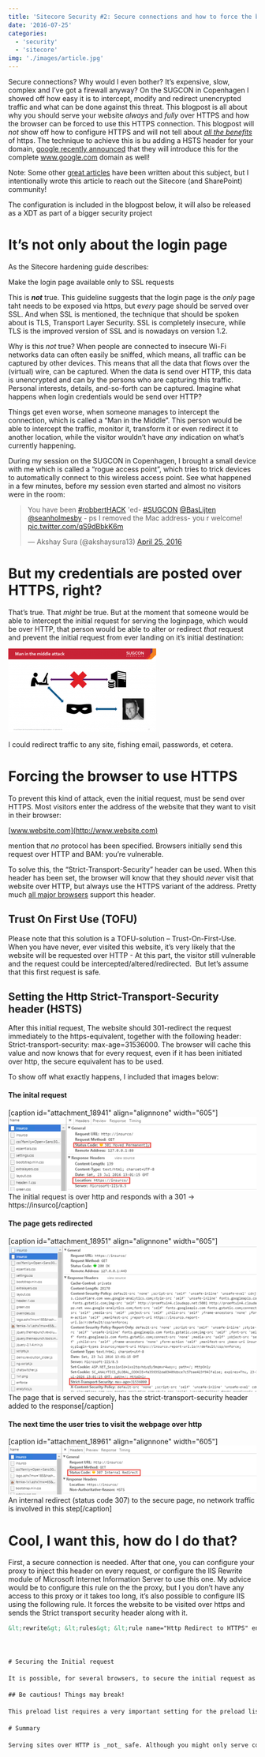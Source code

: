 ```yaml
---
title: 'Sitecore Security #2: Secure connections and how to force the browser to use the secure connection'
date: '2016-07-25'
categories:
  - 'security'
  - 'sitecore'
img: './images/article.jpg'
---
```


Secure connections? Why would I even bother? It’s expensive, slow, complex and I’ve got a firewall anyway? On the SUGCON in Copenhagen I showed off how easy it is to intercept, modify and redirect unencrypted traffic and what can be done against this threat. This blogpost is all about why you should serve your website _always_ and _fully_ over HTTPS and how the browser can be forced to use this HTTPS connection. This blogpost will _not_ show off how to configure HTTPS and will not tell about _[all the benefits](https://www.troyhunt.com/i-wanna-go-fast-https-massive-speed-advantage/)_ of https. The technique to achieve this is bu adding a HSTS header for your domain, [google recently announced](https://security.googleblog.com/2016/07/bringing-hsts-to-wwwgooglecom.html) that they will introduce this for the complete www.google.com domain as well!

Note: Some other [great articles](https://www.troyhunt.com/understanding-http-strict-transport/) have been written about this subject, but I intentionally wrote this article to reach out the Sitecore (and SharePoint) community!

The configuration is included in the blogpost below, it will also be released as a XDT as part of a bigger security project

# It’s not only about the login page

As the Sitecore hardening guide describes:

Make the login page available only to SSL requests

This is **_not_** true. This guideline suggests that the login page is the *only* page taht needs to be exposed via https, but e*very* page should be served over SSL. And when SSL is mentioned, the technique that should be spoken about is TLS, Transport Layer Security. SSL is completely insecure, while TLS is the improved version of SSL and is nowadays on version 1.2.

Why is this _not_ true? When people are connected to insecure Wi-Fi networks data can often easily be sniffed, which means, all traffic can be captured by other devices. This means that all the data that flows over the (virtual) wire, can be captured. When the data is send over HTTP, this data is unencrypted and can by the persons who are capturing this traffic. Personal interests, details, and-so-forth can be captured. Imagine what happens when login credentials would be send over HTTP?

Things get even worse, when someone manages to intercept the connection, which is called a “Man in the Middle”. This person would be able to intercept the traffic, monitor it, transform it or even redirect it to another location, while the visitor wouldn’t have _any_ indication on what’s currently happening.

During my session on the SUGCON in Copenhagen, I brought a small device with me which is called a “rogue access point”, which tries to trick devices to automatically connect to this wireless access point. See what happened in a few minutes, before my session even started and almost no visitors were in the room:

<blockquote class="twitter-tweet" data-lang="en"><p dir="ltr" lang="en">You have been <a href="https://twitter.com/hashtag/robbertHACK?src=hash">#robbertHACK</a> 'ed- <a href="https://twitter.com/hashtag/SUGCON?src=hash">#SUGCON</a> <a href="https://twitter.com/BasLijten">@BasLijten</a> <a href="https://twitter.com/seanholmesby">@seanholmesby</a> - ps I removed the Mac address- you r welcome! <a href="https://t.co/qS9dBbkK6m">pic.twitter.com/qS9dBbkK6m</a></p>— Akshay Sura (@akshaysura13) <a href="https://twitter.com/akshaysura13/status/724599867218100226">April 25, 2016</a></blockquote>
<script src="//platform.twitter.com/widgets.js" async charset="utf-8"></script>

# But my credentials are posted over HTTPS, right?

That’s true. That _might_ be true. But at the moment that someone would be able to intercept the initial request for serving the loginpage, which would be over HTTP, that person would be able to alter or redirect _that_ request and prevent the initial request from ever landing on it’s initial destination:

[![MITM](images/MITM-300x169.png)](http://blog.baslijten.com/wp-content/uploads/2016/07/MITM.png)

I could redirect traffic to any site, fishing email, passwords, et cetera.

# Forcing the browser to use HTTPS

To prevent this kind of attack, even the initial request, must be send over HTTPS. Most visitors enter the address of the website that they want to visit in their browser:

[www.website.com](http://www.website.com)

mention that _no_ protocol has been specified. Browsers initially send this request over HTTP and BAM: you’re vulnerable.

To solve this, the “Strict-Transport-Security” header can be used. When this header has been set, the browser will know that they should _never_ visit that website over HTTP, but always use the HTTPS variant of the address. Pretty much [all major browsers](http://caniuse.com/#feat=stricttransportsecurity) support this header.

## Trust On First Use (TOFU)

Please note that this solution is a TOFU-solution – Trust-On-First-Use. When you have never, ever visited this website, it’s very likely that the website will be requested over HTTP - At this part, the visitor still vulnerable and the request could be intercepted/altered/redirected.  But let’s assume that this first request is safe.

## Setting the Http Strict-Transport-Security header (HSTS)

After this initial request, The website should 301-redirect the request immediately to the https-equivalent, together with the following header: Strict-transport-security: max-age=31536000. The browser will cache this value and now knows that for every request, even if it has been initiated over http, the secure equivalent has to be used.

To show off what exactly happens, I included that images below:

#### The inital request

\[caption id="attachment_18941" align="alignnone" width="605"\]![](images/img_579488481f2f7.png) The initial request is over http and responds with a 301 -> https://insurco\[/caption\]

#### The page gets redirected

\[caption id="attachment_18951" align="alignnone" width="605"\]![](images/img_57948885e4eb6.png) The page that is served securely, has the strict-transport-security header added to the response\[/caption\]

#### The next time the user tries to visit the webpage over http

\[caption id="attachment_18961" align="alignnone" width="605"\]![](images/img_579488a1df1d3.png) An internal redirect (status code 307) to the secure page, no network traffic is involved in this step\[/caption\]

# Cool, I want this, how do I do that?

First, a secure connection is needed. After that one, you can configure your proxy to inject this header on every request, or configure the IIS Rewrite module of Microsoft Internet Information Server to use this one. My advice would be to configure this rule on the the proxy, but I you don’t have any access to this proxy or it takes too long, it’s also possible to configure IIS using the following rule. It forces the website to be visited over https and sends the Strict transport security header along with it.

````xml
&lt;rewrite&gt; &lt;rules&gt; &lt;rule name="Http Redirect to HTTPS" enabled="true" stopProcessing="true"&gt; &lt;match url="(.\*)" ignoreCase="true" /&gt; &lt;conditions logicalGrouping="MatchAny"&gt; &lt;add input="{HTTPS}" pattern="off" ignoreCase="true" /&gt; &lt;/conditions&gt; &lt;action type="Redirect" url="https://{HTTP\_HOST}/{R:1}" appendQueryString="true" redirectType="Permanent" /&gt; &lt;/rule&gt; &lt;/rules&gt; &lt;outboundRules&gt; &lt;rule name="Add Strict-Transport-Security when HTTPS" enabled="true"&gt; &lt;match serverVariable="RESPONSE\_Strict\_Transport\_Security" pattern=".\*" /&gt; &lt;conditions&gt; &lt;add input="{HTTPS}" pattern="on" ignoreCase="true" /&gt; &lt;/conditions&gt; &lt;action type="Rewrite" value="max-age=31536000" /&gt; &lt;/rule&gt; &lt;/outboundRules&gt; &lt;/rewrite&gt; ```

 

# Securing the Initial request

It is possible, for several browsers, to secure the initial request as well. Most major browsers work with a HSTS preload list. A domain can be submitted to this list on https://hstspreload.appspot.com/ which will put into the preload list of all browsers.

## Be cautious! Things may break!

This preload list requires a very important setting for the preload list: _includeSubdomains._ This setting forces that _every_ subdomain should be served over https as well. If any subdomains exist that are only accessible over HTTP, they will break.

# Summary

Serving sites over HTTP is _not_ safe. Although you might only serve content, attackers may use unsafe connections to inject malicious forms, redirect requests, phish usernames and passwords. To force browsers (and thus, their users) to connect over HTTPS, the Strict-Transport-Security header should be used.
````
